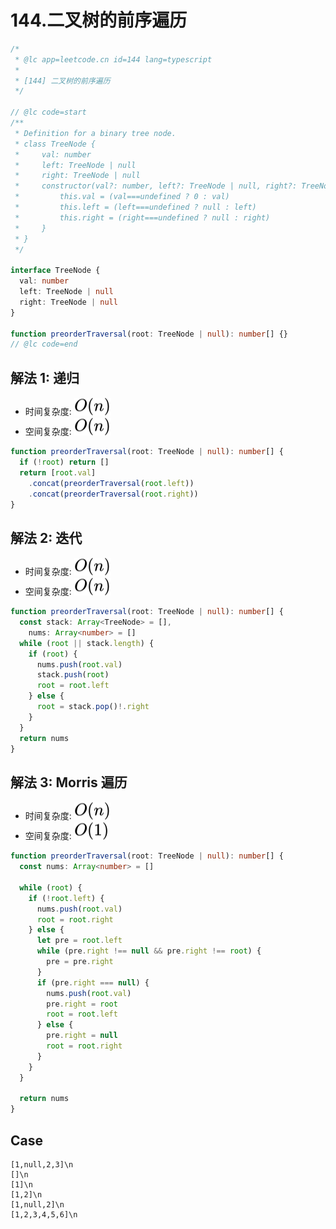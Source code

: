 # 144.二叉树的前序遍历

```ts
/*
 * @lc app=leetcode.cn id=144 lang=typescript
 *
 * [144] 二叉树的前序遍历
 */

// @lc code=start
/**
 * Definition for a binary tree node.
 * class TreeNode {
 *     val: number
 *     left: TreeNode | null
 *     right: TreeNode | null
 *     constructor(val?: number, left?: TreeNode | null, right?: TreeNode | null) {
 *         this.val = (val===undefined ? 0 : val)
 *         this.left = (left===undefined ? null : left)
 *         this.right = (right===undefined ? null : right)
 *     }
 * }
 */

interface TreeNode {
  val: number
  left: TreeNode | null
  right: TreeNode | null
}

function preorderTraversal(root: TreeNode | null): number[] {}
// @lc code=end
```

## 解法 1: 递归

- 时间复杂度: <!-- $O(n)$ --> <img style="transform: translateY(0.1em); background: white;" src="./svg/o-n.svg" alt="O(n)">
- 空间复杂度: <!-- $O(n)$ --> <img style="transform: translateY(0.1em); background: white;" src="./svg/o-n.svg" alt="O(n)">

```ts
function preorderTraversal(root: TreeNode | null): number[] {
  if (!root) return []
  return [root.val]
    .concat(preorderTraversal(root.left))
    .concat(preorderTraversal(root.right))
}
```

## 解法 2: 迭代

- 时间复杂度: <!-- $O(n)$ --> <img style="transform: translateY(0.1em); background: white;" src="./svg/o-n.svg" alt="O(n)">
- 空间复杂度: <!-- $O(n)$ --> <img style="transform: translateY(0.1em); background: white;" src="./svg/o-n.svg" alt="O(n)">

```ts
function preorderTraversal(root: TreeNode | null): number[] {
  const stack: Array<TreeNode> = [],
    nums: Array<number> = []
  while (root || stack.length) {
    if (root) {
      nums.push(root.val)
      stack.push(root)
      root = root.left
    } else {
      root = stack.pop()!.right
    }
  }
  return nums
}
```

## 解法 3: Morris 遍历

- 时间复杂度: <!-- $O(n)$ --> <img style="transform: translateY(0.1em); background: white;" src="./svg/o-n.svg" alt="O(n)">
- 空间复杂度: <!-- $O(1)$ --> <img style="transform: translateY(0.1em); background: white;" src="./svg/o-1.svg" alt="O(1)">

```ts
function preorderTraversal(root: TreeNode | null): number[] {
  const nums: Array<number> = []

  while (root) {
    if (!root.left) {
      nums.push(root.val)
      root = root.right
    } else {
      let pre = root.left
      while (pre.right !== null && pre.right !== root) {
        pre = pre.right
      }
      if (pre.right === null) {
        nums.push(root.val)
        pre.right = root
        root = root.left
      } else {
        pre.right = null
        root = root.right
      }
    }
  }

  return nums
}
```

## Case

```text
[1,null,2,3]\n
[]\n
[1]\n
[1,2]\n
[1,null,2]\n
[1,2,3,4,5,6]\n
```
